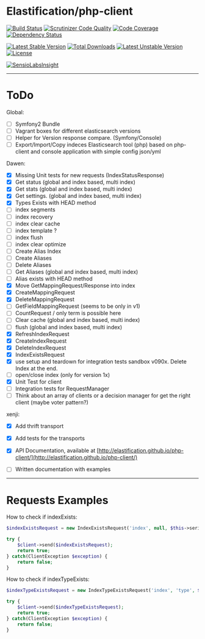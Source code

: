 # Elastification/php-client
[![Build Status](https://travis-ci.org/elastification/php-client.svg?branch=master)](https://travis-ci.org/elastification/php-client)
[![Scrutinizer Code Quality](https://scrutinizer-ci.com/g/elastification/php-client/badges/quality-score.png?b=master)](https://scrutinizer-ci.com/g/elastification/php-client/?branch=master)
[![Code Coverage](https://scrutinizer-ci.com/g/elastification/php-client/badges/coverage.png?b=master)](https://scrutinizer-ci.com/g/elastification/php-client/?branch=master)
[![Dependency Status](https://www.versioneye.com/user/projects/53f0a39c13bb0688860006d2/badge.svg?style=flat)](https://www.versioneye.com/user/projects/53f0a39c13bb0688860006d2)

[![Latest Stable Version](https://poser.pugx.org/elastification/php-client/v/stable.svg)](https://packagist.org/packages/elastification/php-client) [![Total Downloads](https://poser.pugx.org/elastification/php-client/downloads.svg)](https://packagist.org/packages/elastification/php-client) [![Latest Unstable Version](https://poser.pugx.org/elastification/php-client/v/unstable.svg)](https://packagist.org/packages/elastification/php-client) [![License](https://poser.pugx.org/elastification/php-client/license.svg)](https://packagist.org/packages/elastification/php-client)

[![SensioLabsInsight](https://insight.sensiolabs.com/projects/205b5f0a-f655-4515-af02-d32351fde447/mini.png)](https://insight.sensiolabs.com/projects/205b5f0a-f655-4515-af02-d32351fde447)

---


ToDo
====

Global:
- [ ] Symfony2 Bundle
- [ ] Vagrant boxes for different elasticsearch versions
- [ ] Helper for Version response compare. (Symfony/Console)
- [ ] Export/Import/Copy indeces Elasticsearch tool (php) based on php-client and console application with simple config json/yml

Dawen:

- [x] Missing Unit tests for new requests (IndexStatusResponse)
- [x] Get status (global and index based, multi index)
- [x] Get stats (global and index based, multi index)
- [x] Get settings. (global and index based, multi index)
- [x] Types Exists with HEAD method
- [ ] index segments
- [ ] index recovery
- [ ] index clear cache
- [ ] index template ?
- [ ] index flush
- [ ] index clear optimize
- [ ] Create Alias Index
- [ ] Create Aliases
- [ ] Delete Aliases
- [ ] Get Aliases (global and index based, multi index)
- [ ] Alias exists with HEAD method
- [x] Move GetMappingRequest/Response into index
- [x] CreateMappingRequest
- [x] DeleteMappingRequest
- [ ] GetFieldMappingRequest (seems to be only in v1)
- [ ] CountRequest / only term is possible here
- [ ] Clear cache (global and index based, multi index)
- [ ] flush (global and index based, multi index)
- [x] RefreshIndexRequest
- [x] CreateIndexRequest
- [x] DeleteIndexRequest
- [x] IndexExistsRequest
- [x] use setup and teardown for integration tests sandbox v090x. Delete Index at the end.
- [ ] open/close index (only for version 1x)
- [x] Unit Test for client
- [ ] Integration tests for RequestManager
- [ ] Think about an array of clients or a decision manager for get the right client (maybe voter pattern?)

xenji:
- [x] Add thrift transport
- [x] Add tests for the transports
- [x] API Documentation, available at [http://elastification.github.io/php-client/](http://elastification.github.io/php-client/)
- [ ] Written documentation with examples


---

Requests Examples
=================

How to check if indexExists:
```php
$indexExistsRequest = new IndexExistsRequest('index', null, $this->serializer);

try {
    $client->send($indexExistsRequest);
    return true;
} catch(ClientException $exception) {
    return false;
}
```

How to check if indexTypeExists:
```php
$indexTypeExistsRequest = new IndexTypeExistsRequest('index', 'type', $this->serializer);

try {
    $client->send($indexTypeExistsRequest);
    return true;
} catch(ClientException $exception) {
    return false;
}
```
